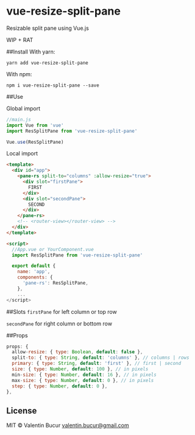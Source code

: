 # vue-resize-split-pane

Resizable split pane using Vue.js

WIP + RAT

##Install
With yarn:
```
yarn add vue-resize-split-pane
```

With npm:

```
npm i vue-resize-split-pane --save
```

##Use

Global import

```js
//main.js
import Vue from 'vue'
import ResSplitPane from 'vue-resize-split-pane'

Vue.use(ResSplitPane)
```

Local import

```html
<template>
  <div id="app">
    <pane-rs split-to="columns" :allow-resize="true">
      <div slot="firstPane">
        FIRST
      </div>
      <div slot="secondPane">
        SECOND
      </div>
    </pane-rs>
    <!-- <router-view></router-view> -->
  </div>
</template>

<script>
  //App.vue or YourComponent.vue
  import ResSplitPane from 'vue-resize-split-pane'

  export default {
    name: 'app',
    components: {
      'pane-rs': ResSplitPane,
    },
    ...
</script>
```
##Slots
`firstPane` for left column or top row

`secondPane` for right column or bottom row

##Props
```javascript
props: {
  allow-resize: { type: Boolean, default: false },
  split-to: { type: String, default: 'columns' }, // columns | rows
  primary: { type: String, default: 'first' }, // first | second
  size: { type: Number, default: 100 }, // in pixels
  min-size: { type: Number, default: 16 }, // in pixels
  max-size: { type: Number, default: 0 }, // in pixels
  step: { type: Number, default: 0 },
},
```

## License

MIT © Valentin Bucur <valentin.bucur@gmail.com>